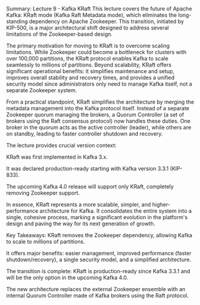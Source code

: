 Summary: Lecture 9 - Kafka KRaft
This lecture covers the future of Apache Kafka: KRaft mode (Kafka Raft Metadata mode), which eliminates the long-standing dependency on Apache Zookeeper. This transition, initiated by KIP-500, is a major architectural shift designed to address several limitations of the Zookeeper-based design.

The primary motivation for moving to KRaft is to overcome scaling limitations. While Zookeeper could become a bottleneck for clusters with over 100,000 partitions, the KRaft protocol enables Kafka to scale seamlessly to millions of partitions. Beyond scalability, KRaft offers significant operational benefits: it simplifies maintenance and setup, improves overall stability and recovery times, and provides a unified security model since administrators only need to manage Kafka itself, not a separate Zookeeper system.

From a practical standpoint, KRaft simplifies the architecture by merging the metadata management into the Kafka protocol itself. Instead of a separate Zookeeper quorum managing the brokers, a Quorum Controller (a set of brokers using the Raft consensus protocol) now handles these duties. One broker in the quorum acts as the active controller (leader), while others are on standby, leading to faster controller shutdown and recovery.

The lecture provides crucial version context:

KRaft was first implemented in Kafka 3.x.

It was declared production-ready starting with Kafka version 3.3.1 (KIP-833).

The upcoming Kafka 4.0 release will support only KRaft, completely removing Zookeeper support.

In essence, KRaft represents a more scalable, simpler, and higher-performance architecture for Kafka. It consolidates the entire system into a single, cohesive process, marking a significant evolution in the platform's design and paving the way for its next generation of growth.

Key Takeaways:
KRaft removes the Zookeeper dependency, allowing Kafka to scale to millions of partitions.

It offers major benefits: easier management, improved performance (faster shutdown/recovery), a single security model, and a simplified architecture.

The transition is complete: KRaft is production-ready since Kafka 3.3.1 and will be the only option in the upcoming Kafka 4.0.

The new architecture replaces the external Zookeeper ensemble with an internal Quorum Controller made of Kafka brokers using the Raft protocol.